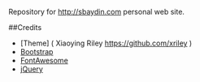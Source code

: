 Repository for http://sbaydin.com personal web site.

##Credits
- [Theme]  ( Xiaoying Riley https://github.com/xriley )
- [Bootstrap](http://getbootstrap.com/)
- [FontAwesome](http://fortawesome.github.io/Font-Awesome/)
- [jQuery](http://jquery.com/)
